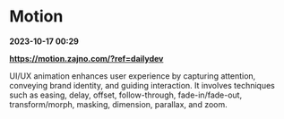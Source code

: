 # Motion

**2023-10-17 00:29**

**https://motion.zajno.com/?ref=dailydev**

UI/UX animation enhances user experience by capturing attention, conveying brand identity, and guiding interaction. It involves techniques such as easing, delay, offset, follow-through, fade-in/fade-out, transform/morph, masking, dimension, parallax, and zoom.